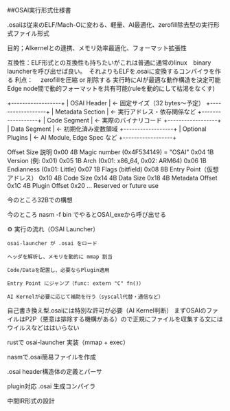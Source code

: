 ##OSAI実行形式仕様書

.osaiは従来のELF/Mach-Oに変わる、軽量、AI最適化、zerofill除去型の実行形式ファイル形式

目的；AIkernelとの連携、メモリ効率最適化、フォーマット拡張性

互換性：ELF形式との互換性も持ちたいがこれは普通に通常のlinux　binary launcherを呼び出せば良い。　それよりもELFを.osaiに変換するコンパイラを作る
利点：
　zerofillを圧縮 or 削除する
  実行時にAIが最適な動作構造を決定可能
  Edge node間で動的フォーマットを共有可能(ruleを動的にして枯渇をなくす)

+------------------+
| OSAI Header      | <- 固定サイズ（32 bytes〜予定）
+------------------+
| Metadata Section | <- 実行アドレス・依存関係など
+------------------+
| Code Segment     | <- 実際のバイナリコード
+------------------+
| Data Segment     | <- 初期化済み変数領域
+------------------+
| Optional Plugins | <- AI Module, Edge Spec など
+------------------+

Offset	Size	説明
0x00	4B	Magic number (0x4F534149) = "OSAI"
0x04	1B	Version (例: 0x01)
0x05	1B	Arch (0x01: x86_64, 0x02: ARM64)
0x06	1B	Endianness (0x01: Little)
0x07	1B	Flags (bitfield)
0x08	8B	Entry Point（仮想アドレス）
0x10	4B	Code Size
0x14	4B	Data Size
0x18	4B	Metadata Offset
0x1C	4B	Plugin Offset
0x20	...	Reserved or future use

今のところ32Bでの構想


今のところ
nasm -f bin でやるとOSAI_exeから呼び出せる

⚙️ 実行の流れ（OSAI Launcher）

    osai-launcher が .osai をロード

    ヘッダを解析し、メモリを動的に mmap 割当

    Code/Dataを配置し、必要ならPlugin適用

    Entry Point にジャンプ（func: extern "C" fn()）

    AI Kernelが必要に応じて補助を行う（syscall代替・通信など）

自己書き換え型.osaiには特別な許可が必要（AI Kernel判断）
まずOSAIのファイルはP2P（悪意は排除する機構がある）ので正規にファイルを収集する文にはウイルスなどははいらない

rustで osai-launcher 実装（mmap + exec）

nasmで.osai簡易ファイルを作成

.osai header構造体の定義とパーサ

plugin対応 .osai 生成コンパイラ

中間IR形式の設計



